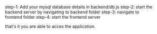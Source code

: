 step-1: Add your mysql database details in backend/db.js
step-2: start the backend server by navigating to backend folder
step-3: navigate to frontend folder
step-4: start the frontend server

that's it you are able to acces the application.